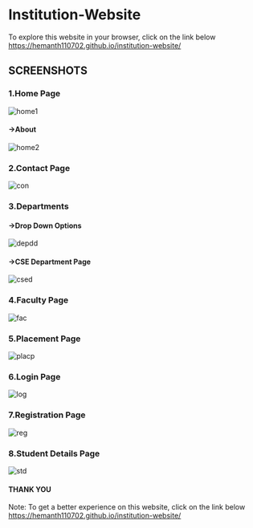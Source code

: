 # Institution-Website

To explore this website in your browser, click on the link below    
https://hemanth110702.github.io/institution-website/


## SCREENSHOTS

### 1.Home Page
![home1](https://user-images.githubusercontent.com/89832451/205453746-6c13f1b4-0b7b-4957-a101-7bda4a24a050.png)

#### ->About
 ![home2](https://user-images.githubusercontent.com/89832451/205453862-392d58e8-20f8-47b1-9d8f-6503bf1ef93f.png)

### 2.Contact Page
![con](https://user-images.githubusercontent.com/89832451/205453945-c2ab3f55-9232-4967-9548-1d6a8a2341f7.png)

### 3.Departments 
 #### ->Drop Down Options
 ![depdd](https://user-images.githubusercontent.com/89832451/205454049-f3aa5e9c-e073-4385-8877-7cf787e2277a.png)
 #### ->CSE Department Page
 ![csed](https://user-images.githubusercontent.com/89832451/205454116-f9367d48-c39f-4a92-be7e-241a3d32a147.png)

### 4.Faculty Page
![fac](https://user-images.githubusercontent.com/89832451/205454334-6b5781d1-4062-4b19-b859-0a458c6a2be8.png)

### 5.Placement Page
![placp](https://user-images.githubusercontent.com/89832451/205454423-531c7816-a28b-4acd-b859-d31c23acc805.png)

### 6.Login Page
![log](https://user-images.githubusercontent.com/89832451/205454754-b4b81da7-519c-4d72-9b96-1b11895bb268.png)

### 7.Registration Page
![reg](https://user-images.githubusercontent.com/89832451/205454811-b0915e65-b5a7-41c0-9bed-f147be550f01.png)

### 8.Student Details Page
![std](https://user-images.githubusercontent.com/89832451/205454883-8b993aba-ac4f-4b5a-a987-e206f678ac11.png)

#### THANK YOU 

Note: To get a better experience on this website, click on the link below    
https://hemanth110702.github.io/institution-website/



